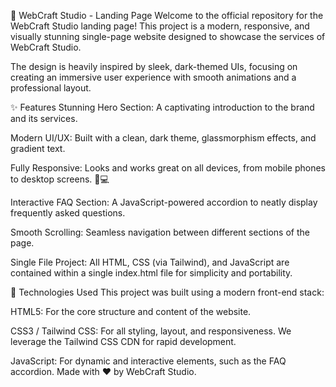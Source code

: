 🎨 WebCraft Studio - Landing Page
Welcome to the official repository for the WebCraft Studio landing page! This project is a modern, responsive, and visually stunning single-page website designed to showcase the services of WebCraft Studio.

The design is heavily inspired by sleek, dark-themed UIs, focusing on creating an immersive user experience with smooth animations and a professional layout.

✨ Features
Stunning Hero Section: A captivating introduction to the brand and its services.

Modern UI/UX: Built with a clean, dark theme, glassmorphism effects, and gradient text.

Fully Responsive: Looks and works great on all devices, from mobile phones to desktop screens. 📱💻

Interactive FAQ Section: A JavaScript-powered accordion to neatly display frequently asked questions.

Smooth Scrolling: Seamless navigation between different sections of the page.

Single File Project: All HTML, CSS (via Tailwind), and JavaScript are contained within a single index.html file for simplicity and portability.

🚀 Technologies Used
This project was built using a modern front-end stack:

HTML5: For the core structure and content of the website.

CSS3 / Tailwind CSS: For all styling, layout, and responsiveness. We leverage the Tailwind CSS CDN for rapid development.

JavaScript: For dynamic and interactive elements, such as the FAQ accordion.
Made with ❤️ by WebCraft Studio.
